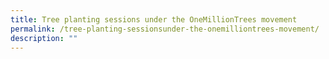 ```yaml
---
title: Tree planting sessions under the OneMillionTrees movement
permalink: /tree-planting-sessionsunder-the-onemilliontrees-movement/
description: ""
---
```

